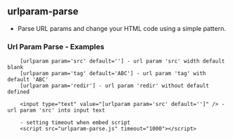 ## urlparam-parse
- Parse URL params and change your HTML code using a simple pattern.
<h3>Url Param Parse - Examples</h3>

        [urlparam param='src' default=''] - url param 'src' width default blank
        [urlparam param='tag' default='ABC'] - url param 'tag' with default 'ABC'
        [urlparam param='redir'] - url param 'redir' without default defined

        <input type="text" value="[urlparam param='src' default='']" /> - url param 'src' into input text

        - setting timeout when embed script
        <script src="urlparam-parse.js" timeout="1000"></script>